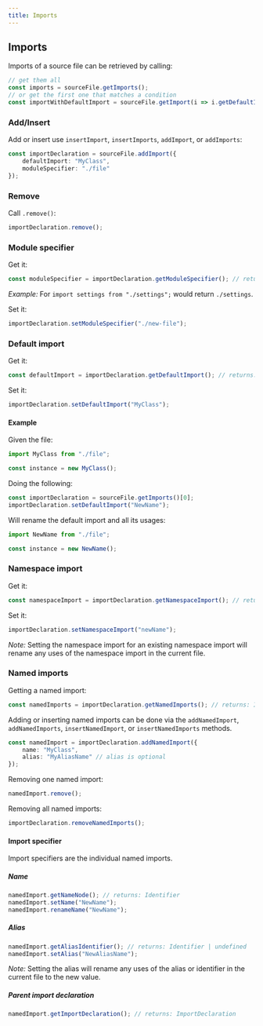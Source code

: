 ```yaml
---
title: Imports
---
```


## Imports

Imports of a source file can be retrieved by calling:

```typescript
// get them all
const imports = sourceFile.getImports();
// or get the first one that matches a condition
const importWithDefaultImport = sourceFile.getImport(i => i.getDefaultImport() != null);
```

### Add/Insert

Add or insert use `insertImport`, `insertImports`, `addImport`, or `addImports`:

```typescript
const importDeclaration = sourceFile.addImport({
    defaultImport: "MyClass",
    moduleSpecifier: "./file"
});
```

### Remove

Call `.remove()`:

```typescript
importDeclaration.remove();
```

### Module specifier

Get it:

```typescript
const moduleSpecifier = importDeclaration.getModuleSpecifier(); // returns: string
```

_Example:_ For `import settings from "./settings";` would return `./settings`.

Set it:

```typescript
importDeclaration.setModuleSpecifier("./new-file");
```

### Default import

Get it:

```typescript
const defaultImport = importDeclaration.getDefaultImport(); // returns: Identifier | undefined
```

Set it:

```typescript
importDeclaration.setDefaultImport("MyClass");
```

#### Example

Given the file:

```typescript
import MyClass from "./file";

const instance = new MyClass();
```

Doing the following:

```typescript
const importDeclaration = sourceFile.getImports()[0];
importDeclaration.setDefaultImport("NewName");
````

Will rename the default import and all its usages:

```typescript
import NewName from "./file";

const instance = new NewName();
```

### Namespace import

Get it:

```typescript
const namespaceImport = importDeclaration.getNamespaceImport(); // returns: Identifier | undefined
```

Set it:

```typescript
importDeclaration.setNamespaceImport("newName");
```

_Note:_ Setting the namespace import for an existing namespace import will rename any uses of the namespace import in the current file.

### Named imports

Getting a named import:

```typescript
const namedImports = importDeclaration.getNamedImports(); // returns: ImportSpecifier
```

Adding or inserting named imports can be done via the `addNamedImport`, `addNamedImports`, `insertNamedImport`, or `insertNamedImports` methods.

```typescript
const namedImport = importDeclaration.addNamedImport({
    name: "MyClass",
    alias: "MyAliasName" // alias is optional
});
```

Removing one named import:

```typescript
namedImport.remove();
```

Removing all named imports:

```typescript
importDeclaration.removeNamedImports();
```

#### Import specifier

Import specifiers are the individual named imports.

##### Name

```typescript
namedImport.getNameNode(); // returns: Identifier
namedImport.setName("NewName");
namedImport.renameName("NewName");
```

##### Alias

```typescript
namedImport.getAliasIdentifier(); // returns: Identifier | undefined
namedImport.setAlias("NewAliasName");
```

_Note:_ Setting the alias will rename any uses of the alias or identifier in the current file to the new value.

##### Parent import declaration

```typescript
namedImport.getImportDeclaration(); // returns: ImportDeclaration
```
